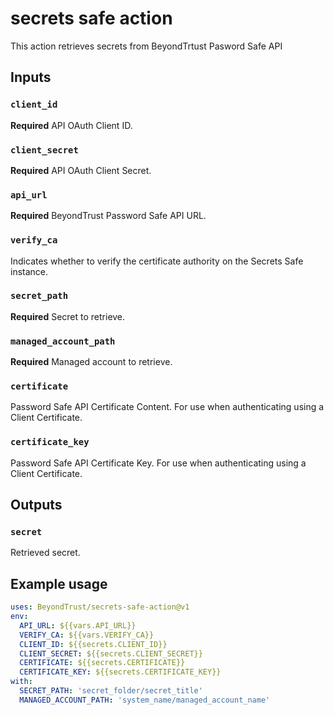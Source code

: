 # secrets safe action

This action retrieves secrets from BeyondTrtust Pasword Safe API

## Inputs

### `client_id`

**Required** API OAuth Client ID.

### `client_secret`

**Required** API OAuth Client Secret.

### `api_url`

**Required** BeyondTrust Password Safe API URL.

### `verify_ca`

Indicates whether to verify the certificate authority on the Secrets Safe instance.

### `secret_path`

**Required** Secret to retrieve.

### `managed_account_path`

**Required** Managed account to retrieve.

### `certificate`

Password Safe API Certificate Content. For use when authenticating using a Client Certificate.

### `certificate_key`

Password Safe API Certificate Key. For use when authenticating using a Client Certificate.

## Outputs

### `secret`

Retrieved secret.

## Example usage

```yaml
uses: BeyondTrust/secrets-safe-action@v1
env:
  API_URL: ${{vars.API_URL}}
  VERIFY_CA: ${{vars.VERIFY_CA}}
  CLIENT_ID: ${{secrets.CLIENT_ID}}
  CLIENT_SECRET: ${{secrets.CLIENT_SECRET}}
  CERTIFICATE: ${{secrets.CERTIFICATE}}
  CERTIFICATE_KEY: ${{secrets.CERTIFICATE_KEY}}
with:
  SECRET_PATH: 'secret_folder/secret_title'
  MANAGED_ACCOUNT_PATH: 'system_name/managed_account_name'
```
